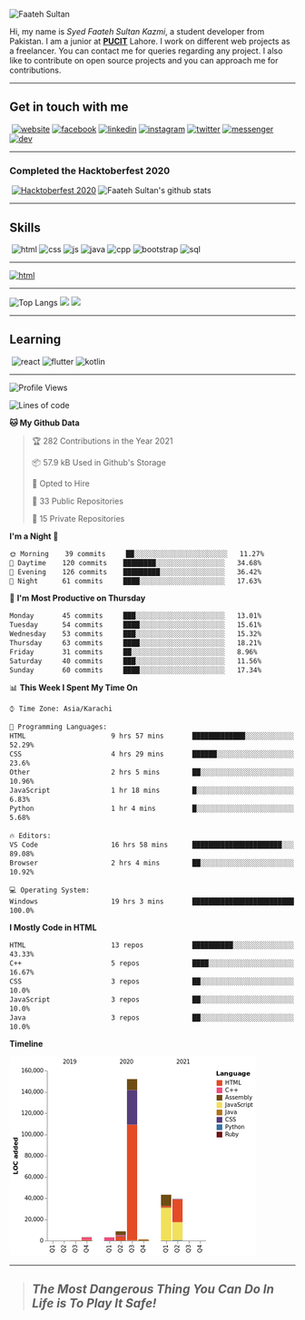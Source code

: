 ![Faateh Sultan](https://github.com/faatehsultan/faatehsultan/blob/master/assets/header.png)

Hi, my name is *Syed Faateh Sultan Kazmi*, a student developer from Pakistan. I am a junior at [**PUCIT**](http://pucit.edu.pk) Lahore. I work on different web projects as a freelancer. You can contact me for queries regarding any project. I also like to contribute on open source projects and you can approach me for contributions. 

----

## Get in touch with me

​	 	       	 [![website](https://github.com/faatehsultan/faatehsultan/blob/master/assets/www.png)](http://faatehsultan.github.io)       [![facebook](https://github.com/faatehsultan/faatehsultan/blob/master/assets/facebook.png)](http://facebook.com/faatehsultan.kazmi)       [![linkedin](https://github.com/faatehsultan/faatehsultan/blob/master/assets/linkedin.png)](https://www.linkedin.com/in/faatehsultankazmi)       [![instagram](https://github.com/faatehsultan/faatehsultan/blob/master/assets/instagram.png)](https://instagram.com/faateh.sultan)       [![twitter](https://github.com/faatehsultan/faatehsultan/blob/master/assets/twitter.png)](https://twitter.com/faatehsultan)       [![messenger](https://github.com/faatehsultan/faatehsultan/blob/master/assets/messenger.png)](https://m.me/faatehsultankazmi)       [![dev](https://github.com/faatehsultan/faatehsultan/blob/master/assets/dev.png)](https://dev.to/faatehsultan) 

----

### Completed the Hacktoberfest 2020 

​        [![Hacktoberfest 2020](https://res.cloudinary.com/practicaldev/image/fetch/s--ajGtUgSU--/c_limit,f_auto,fl_progressive,q_80,w_180/https://dev-to-uploads.s3.amazonaws.com/uploads/badge/badge_image/80/hacktoberfest2020-badge_2.png)](https://dev.to/faatehsultan)                              ![Faateh Sultan's github stats](https://github-readme-stats.vercel.app/api?username=faatehsultan&count_private=true&show_icons=true&theme=synthwave&hide_border=true&include_all_commits=true)

----

## Skills

​	 ![html](https://github.com/faatehsultan/faatehsultan/blob/master/assets/html.png)       ![css](https://github.com/faatehsultan/faatehsultan/blob/master/assets/css.png)        ![js](https://github.com/faatehsultan/faatehsultan/blob/master/assets/js.png)       ![java](https://github.com/faatehsultan/faatehsultan/blob/master/assets/java.png)        ![cpp](https://github.com/faatehsultan/faatehsultan/blob/master/assets/cpp.png)         ![bootstrap](https://github.com/faatehsultan/faatehsultan/blob/master/assets/bootstrap.png)        ![sql](https://github.com/faatehsultan/faatehsultan/blob/master/assets/sql.png)

---

[![html](https://github.com/faatehsultan/faatehsultan/blob/master/assets/find-resume.png)](https://drive.google.com/file/d/1krx2GbUUHwOY3zBUvTZnnAlAnk9YFqlL/view?usp=sharing)

---

![Top Langs](https://github-readme-stats.vercel.app/api/top-langs/?username=faatehsultan&layout=compact&langs_count=10) <img src="https://media.giphy.com/media/mz1kJeDVueKC4/giphy.gif" width="160px"> <img src="https://media.giphy.com/media/VTtANKl0beDFQRLDTh/giphy.gif" width="160px">

---

## Learning

​      ![react](https://github.com/faatehsultan/faatehsultan/blob/master/assets/react.png)        ![flutter](https://github.com/faatehsultan/faatehsultan/blob/master/assets/flutter.png)         ![kotlin](https://github.com/faatehsultan/faatehsultan/blob/master/assets/kotlin.png)                              

---

<!--START_SECTION:waka-->
![Profile Views](http://img.shields.io/badge/Profile%20Views-5-blue)

![Lines of code](https://img.shields.io/badge/From%20Hello%20World%20I%27ve%20Written-250870%20lines%20of%20code-blue)

**🐱 My Github Data** 

> 🏆 282 Contributions in the Year 2021
 > 
> 📦 57.9 kB Used in Github's Storage 
 > 
> 💼 Opted to Hire
 > 
> 📜 33 Public Repositories 
 > 
> 🔑 15 Private Repositories  
 > 
**I'm a Night 🦉** 

```text
🌞 Morning    39 commits     ██░░░░░░░░░░░░░░░░░░░░░░░   11.27% 
🌆 Daytime    120 commits    ████████░░░░░░░░░░░░░░░░░   34.68% 
🌃 Evening    126 commits    █████████░░░░░░░░░░░░░░░░   36.42% 
🌙 Night      61 commits     ████░░░░░░░░░░░░░░░░░░░░░   17.63%

```
📅 **I'm Most Productive on Thursday** 

```text
Monday       45 commits     ███░░░░░░░░░░░░░░░░░░░░░░   13.01% 
Tuesday      54 commits     ████░░░░░░░░░░░░░░░░░░░░░   15.61% 
Wednesday    53 commits     ███░░░░░░░░░░░░░░░░░░░░░░   15.32% 
Thursday     63 commits     ████░░░░░░░░░░░░░░░░░░░░░   18.21% 
Friday       31 commits     ██░░░░░░░░░░░░░░░░░░░░░░░   8.96% 
Saturday     40 commits     ███░░░░░░░░░░░░░░░░░░░░░░   11.56% 
Sunday       60 commits     ████░░░░░░░░░░░░░░░░░░░░░   17.34%

```


📊 **This Week I Spent My Time On** 

```text
⌚︎ Time Zone: Asia/Karachi

💬 Programming Languages: 
HTML                     9 hrs 57 mins       █████████████░░░░░░░░░░░░   52.29% 
CSS                      4 hrs 29 mins       ██████░░░░░░░░░░░░░░░░░░░   23.6% 
Other                    2 hrs 5 mins        ██░░░░░░░░░░░░░░░░░░░░░░░   10.96% 
JavaScript               1 hr 18 mins        █░░░░░░░░░░░░░░░░░░░░░░░░   6.83% 
Python                   1 hr 4 mins         █░░░░░░░░░░░░░░░░░░░░░░░░   5.68%

🔥 Editors: 
VS Code                  16 hrs 58 mins      ██████████████████████░░░   89.08% 
Browser                  2 hrs 4 mins        ██░░░░░░░░░░░░░░░░░░░░░░░   10.92%

💻 Operating System: 
Windows                  19 hrs 3 mins       █████████████████████████   100.0%

```

**I Mostly Code in HTML** 

```text
HTML                     13 repos            ██████████░░░░░░░░░░░░░░░   43.33% 
C++                      5 repos             ████░░░░░░░░░░░░░░░░░░░░░   16.67% 
CSS                      3 repos             ██░░░░░░░░░░░░░░░░░░░░░░░   10.0% 
JavaScript               3 repos             ██░░░░░░░░░░░░░░░░░░░░░░░   10.0% 
Java                     3 repos             ██░░░░░░░░░░░░░░░░░░░░░░░   10.0%

```


**Timeline**

![Chart not found](https://raw.githubusercontent.com/faatehsultan/faatehsultan/master/charts/bar_graph.png) 


<!--END_SECTION:waka-->

---

> ##                             ***The Most Dangerous Thing You Can Do In Life is To Play It Safe!***
